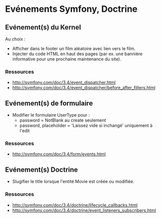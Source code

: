 # Evénements Symfony, Doctrine

## Evénement(s) du Kernel

Au choix :

- Afficher dans le footer un film aléatoire avec lien vers le film.
- Injecter du code HTML en haut des pages (par ex. une bannière informative pour une prochaine maintenance du site).

### Ressources

- http://symfony.com/doc/3.4/event_dispatcher.html
- http://symfony.com/doc/3.4/event_dispatcher/before_after_filters.html

## Evénement(s) de formulaire

- Modifier le formulaire UserType pour :
    - password = NotBlank au create seulement
    - password, placeholder = 'Laissez vide si inchangé' uniquement à l'edit

### Ressources

- http://symfony.com/doc/3.4/form/events.html

## Evénement(s) Doctrine

- Slugifier le title lorsque l'entité Movie est créée ou modifiée.

### Ressources

- http://symfony.com/doc/3.4/doctrine/lifecycle_callbacks.html
- http://symfony.com/doc/3.4/doctrine/event_listeners_subscribers.html
